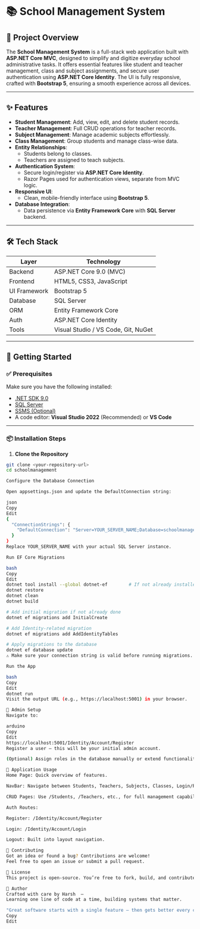 # 📚 School Management System

## 🚀 Project Overview

The **School Management System** is a full-stack web application built with **ASP.NET Core MVC**, designed to simplify and digitize everyday school administrative tasks. It offers essential features like student and teacher management, class and subject assignments, and secure user authentication using **ASP.NET Core Identity**. The UI is fully responsive, crafted with **Bootstrap 5**, ensuring a smooth experience across all devices.


---

## ✨ Features

- **Student Management**: Add, view, edit, and delete student records.
- **Teacher Management**: Full CRUD operations for teacher records.
- **Subject Management**: Manage academic subjects effortlessly.
- **Class Management**: Group students and manage class-wise data.
- **Entity Relationships**:
  - Students belong to classes.
  - Teachers are assigned to teach subjects.
- **Authentication System**:
  - Secure login/register via **ASP.NET Core Identity**.
  - Razor Pages used for authentication views, separate from MVC logic.
- **Responsive UI**:
  - Clean, mobile-friendly interface using **Bootstrap 5**.
- **Database Integration**:
  - Data persistence via **Entity Framework Core** with **SQL Server** backend.

---

## 🛠️ Tech Stack

| Layer        | Technology                       |
|--------------|-----------------------------------|
| Backend      | ASP.NET Core 9.0 (MVC)            |
| Frontend     | HTML5, CSS3, JavaScript           |
| UI Framework | Bootstrap 5                       |
| Database     | SQL Server                        |
| ORM          | Entity Framework Core             |
| Auth         | ASP.NET Core Identity             |
| Tools        | Visual Studio / VS Code, Git, NuGet |

---

## 🧪 Getting Started

### ✅ Prerequisites

Make sure you have the following installed:

- [.NET SDK 9.0](https://dotnet.microsoft.com/download/dotnet/9.0)
- [SQL Server](https://www.microsoft.com/en-us/sql-server/sql-server-downloads)
- [SSMS (Optional)](https://aka.ms/ssmsfullsetup)
- A code editor: **Visual Studio 2022** (Recommended) or **VS Code**

---

### 📦 Installation Steps

1. **Clone the Repository**

```bash
git clone <your-repository-url>
cd schoolmanagement

Configure the Database Connection

Open appsettings.json and update the DefaultConnection string:

json
Copy
Edit
{
  "ConnectionStrings": {
    "DefaultConnection": "Server=YOUR_SERVER_NAME;Database=schoolmanagement;Trusted_Connection=True;MultipleActiveResultSets=true"
  }
}
Replace YOUR_SERVER_NAME with your actual SQL Server instance.

Run EF Core Migrations

bash
Copy
Edit
dotnet tool install --global dotnet-ef        # If not already installed
dotnet restore
dotnet clean
dotnet build

# Add initial migration if not already done
dotnet ef migrations add InitialCreate

# Add Identity-related migration
dotnet ef migrations add AddIdentityTables

# Apply migrations to the database
dotnet ef database update
⚠️ Make sure your connection string is valid before running migrations.

Run the App

bash
Copy
Edit
dotnet run
Visit the output URL (e.g., https://localhost:5001) in your browser.

👤 Admin Setup
Navigate to:

arduino
Copy
Edit
https://localhost:5001/Identity/Account/Register
Register a user — this will be your initial admin account.

(Optional) Assign roles in the database manually or extend functionality later.

🧭 Application Usage
Home Page: Quick overview of features.

NavBar: Navigate between Students, Teachers, Subjects, Classes, Login/Register.

CRUD Pages: Use /Students, /Teachers, etc., for full management capabilities.

Auth Routes:

Register: /Identity/Account/Register

Login: /Identity/Account/Login

Logout: Built into layout navigation.

🤝 Contributing
Got an idea or found a bug? Contributions are welcome!
Feel free to open an issue or submit a pull request.

📜 License
This project is open-source. You’re free to fork, build, and contribute.

🧠 Author
Crafted with care by Harsh  —
Learning one line of code at a time, building systems that matter.

"Great software starts with a single feature — then gets better every commit."
Copy
Edit



